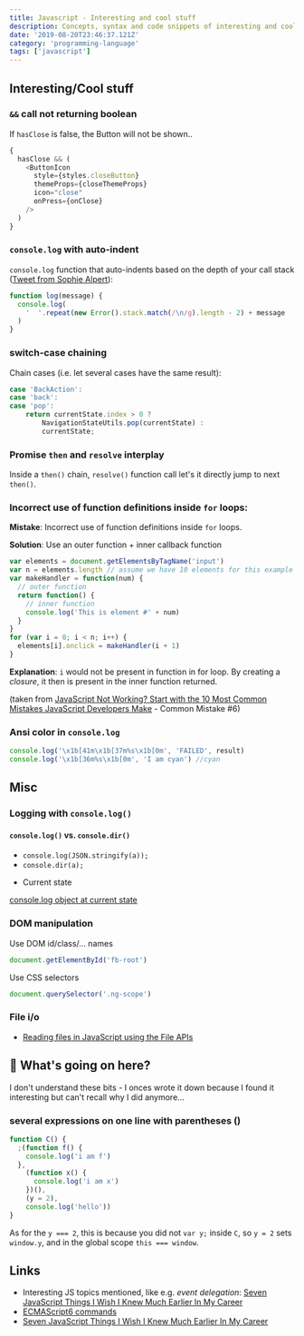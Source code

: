 ```yaml
---
title: Javascript - Interesting and cool stuff
description: Concepts, syntax and code snippets of interesting and cool stuff you can do with Javascript
date: '2019-08-20T23:46:37.121Z'
category: 'programming-language'
tags: ['javascript']
---
```


## Interesting/Cool stuff

### `&&` call not returning boolean

If `hasClose` is false, the Button will not be shown..

```js
{
  hasClose && (
    <ButtonIcon
      style={styles.closeButton}
      themeProps={closeThemeProps}
      icon="close"
      onPress={onClose}
    />
  )
}
```

### `console.log` with auto-indent

`console.log` function that auto-indents based on the depth of your call stack ([Tweet from Sophie Alpert](https://twitter.com/sophiebits/status/1058448900460138497)):

```js
function log(message) {
  console.log(
    '  '.repeat(new Error().stack.match(/\n/g).length - 2) + message
  )
}
```

### switch-case chaining

Chain cases (i.e. let several cases have the same result):

```js
case 'BackAction':
case 'back':
case 'pop':
	return currentState.index > 0 ?
		NavigationStateUtils.pop(currentState) :
		currentState;
```

### Promise `then` and `resolve` interplay

Inside a `then()` chain, `resolve()` function call let's it directly jump to next `then()`.

### Incorrect use of function definitions inside `for` loops:

**Mistake**: Incorrect use of function definitions inside `for` loops.

**Solution**: Use an outer function + inner callback function

```js
var elements = document.getElementsByTagName('input')
var n = elements.length // assume we have 10 elements for this example
var makeHandler = function(num) {
  // outer function
  return function() {
    // inner function
    console.log('This is element #' + num)
  }
}
for (var i = 0; i < n; i++) {
  elements[i].onclick = makeHandler(i + 1)
}
```

**Explanation**: `i` would not be present in function in for loop. By creating a *closure*, it then is present in the inner function returned.

(taken from [JavaScript Not Working? Start with the 10 Most Common Mistakes JavaScript Developers Make](http://www.toptal.com/javascript/10-most-common-javascript-mistakes) - Common Mistake #6)

### Ansi color in `console.log`

```js
console.log('\x1b[41m\x1b[37m%s\x1b[0m', 'FAILED', result)
console.log('\x1b[36m%s\x1b[0m', 'I am cyan') //cyan
```

## Misc

### Logging with `console.log()`

#### `console.log()` vs. `console.dir()`

- `console.log(JSON.stringify(a));`
- `console.dir(a);`

* Current state

[console.log object at current state](http://stackoverflow.com/questions/7389069/console-log-object-at-current-state)

### DOM manipulation

Use DOM id/class/... names

```js
document.getElementById('fb-root')
```

Use CSS selectors

```js
document.querySelector('.ng-scope')
```

### File i/o

- [Reading files in JavaScript using the File APIs](http://www.html5rocks.com/en/tutorials/file/dndfiles/)


## 🤷‍ What's going on here?

I don't understand these bits - I onces wrote it down because I found it interesting but can't recall why I did anymore...

### several expressions on one line with parentheses ()

```js
function C() {
  ;(function f() {
    console.log('i am f')
  },
    (function x() {
      console.log('i am x')
    })(),
    (y = 2),
    console.log('hello'))
}
```

As for the `y === 2`, this is because you did not `var y;` inside `C`, so `y = 2` sets `window.y`, and in the global scope `this === window`.

## Links

- Interesting JS topics mentioned, like e.g. _event delegation_:
  [Seven JavaScript Things I Wish I Knew Much Earlier In My Career](http://www.smashingmagazine.com/2010/04/seven-javascript-things-i-wish-i-knew-much-earlier-in-my-career/#event-delegation)
- [ECMAScript6 commands](http://es6-features.org/#Lexicalthis)
- [Seven JavaScript Things I Wish I Knew Much Earlier In My Career](https://www.smashingmagazine.com/2010/04/seven-javascript-things-i-wish-i-knew-much-earlier-in-my-career/#event-delegation)
